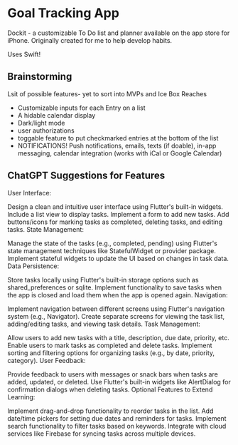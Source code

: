 # Goal Tracking App
Dockit - a customizable To Do list and planner available on the app store for iPhone.
Originally created for me to help develop habits.

Uses Swift!


## Brainstorming
Lsit of possible features- yet to sort into MVPs and Ice Box Reaches

- Customizable inputs for each Entry on a list
- A hidable calendar display
- Dark/light mode
- user authorizations
- toggable feature to put checkmarked entries at the bottom of the list
- NOTIFICATIONS! Push notifications, emails, texts (if doable), in-app messaging, calendar integration (works with iCal or Google Calendar) 

## ChatGPT Suggestions for Features

User Interface:

Design a clean and intuitive user interface using Flutter's built-in widgets.
Include a list view to display tasks.
Implement a form to add new tasks.
Add buttons/icons for marking tasks as completed, deleting tasks, and editing tasks.
State Management:

Manage the state of the tasks (e.g., completed, pending) using Flutter's state management techniques like StatefulWidget or provider package.
Implement stateful widgets to update the UI based on changes in task data.
Data Persistence:

Store tasks locally using Flutter's built-in storage options such as shared_preferences or sqlite.
Implement functionality to save tasks when the app is closed and load them when the app is opened again.
Navigation:

Implement navigation between different screens using Flutter's navigation system (e.g., Navigator).
Create separate screens for viewing the task list, adding/editing tasks, and viewing task details.
Task Management:

Allow users to add new tasks with a title, description, due date, priority, etc.
Enable users to mark tasks as completed and delete tasks.
Implement sorting and filtering options for organizing tasks (e.g., by date, priority, category).
User Feedback:

Provide feedback to users with messages or snack bars when tasks are added, updated, or deleted.
Use Flutter's built-in widgets like AlertDialog for confirmation dialogs when deleting tasks.
Optional Features to Extend Learning:

Implement drag-and-drop functionality to reorder tasks in the list.
Add date/time pickers for setting due dates and reminders for tasks.
Implement search functionality to filter tasks based on keywords.
Integrate with cloud services like Firebase for syncing tasks across multiple devices.

